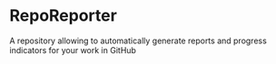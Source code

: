 # RepoReporter
A repository allowing to automatically generate reports and progress indicators for your work in GitHub
